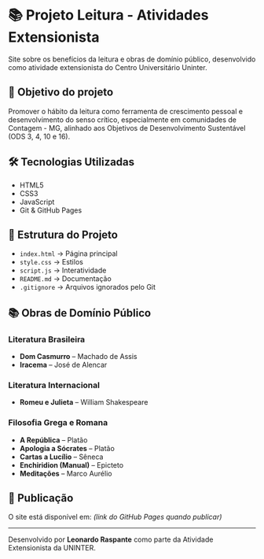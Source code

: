 # 📚 Projeto Leitura - Atividades Extensionista

Site sobre os benefícios da leitura e obras de domínio público, desenvolvido como atividade extensionista do Centro Universitário Uninter.

## 🎯 Objetivo do projeto
Promover o hábito da leitura como ferramenta de crescimento pessoal e desenvolvimento do senso crítico, especialmente em comunidades de Contagem - MG, alinhado aos Objetivos de Desenvolvimento Sustentável (ODS 3, 4, 10 e 16).

## 🛠 Tecnologias Utilizadas
- HTML5
- CSS3
- JavaScript
- Git & GitHub Pages

## 📂 Estrutura do Projeto
- `index.html` → Página principal
- `style.css` → Estilos
- `script.js` → Interatividade
- `README.md` → Documentação
- `.gitignore` → Arquivos ignorados pelo Git

## 📚 Obras de Domínio Público

### Literatura Brasileira
- **Dom Casmurro** – Machado de Assis  
- **Iracema** – José de Alencar  

### Literatura Internacional
- **Romeu e Julieta** – William Shakespeare  

### Filosofia Grega e Romana
- **A República** – Platão  
- **Apologia a Sócrates** – Platão  
- **Cartas a Lucílio** – Sêneca  
- **Enchiridion (Manual)** – Epicteto  
- **Meditações** – Marco Aurélio  

## 🚀 Publicação
O site está disponível em: *(link do GitHub Pages quando publicar)*

---
Desenvolvido por **Leonardo Raspante** como parte da Atividade Extensionista da UNINTER.
